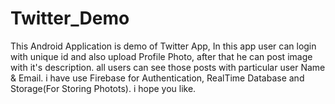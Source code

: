 # Twitter_Demo
This Android Application is demo of Twitter App, In this app user can login with unique id and also upload Profile Photo, after that he can post image with it's description. all users can see those posts with particular user Name &amp; Email.  i have use Firebase for Authentication, RealTime Database and Storage(For Storing Photots).  i hope you like.
